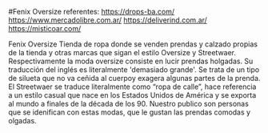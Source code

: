 #Fenix Oversize
referentes: https://drops-ba.com/ https://www.mercadolibre.com.ar/ https://deliverind.com.ar/ https://misticoar.com/

Fenix Oversize Tienda de ropa donde se venden prendas y calzado propias de la tienda y otras marcas que sigan el estilo Oversize y Streetwaer. Respectivamente la moda oversize consiste en lucir prendas holgadas. Su traducción del inglés es literalmente 'demasiado grande'. Se trata de un tipo de silueta que no va ceñida al cuerpoy exagera algunas partes de la prenda. El Streetwaer se traduce literalmente como “ropa de calle”, hace referencia a un estilo casual que nace en los Estados Unidos de América y se exporta al mundo a finales de la década de los 90. Nuestro publico son personas que se idenifican con estas modas, que le gustan las prendas comodas y olgadas.
